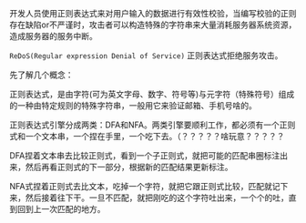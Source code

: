 开发人员使用正则表达式来对用户输入的数据进行有效性校验，当编写校验的正则存在缺陷or不严谨时，攻击者可以构造特殊的字符串来大量消耗服务器系统资源，造成服务器的服务中断。

`ReDoS(Regular expression Denial of Service)` 正则表达式拒绝服务攻击。

先了解几个概念：

正则表达式，是由字符(可为英文字母、数字、符号等)与元字符（特殊符号）组成的一种由特定规则的特殊字符串，一般用它来验证邮箱、手机号啥的。



正则表达式引擎分成两类：DFA和NFA。两类引擎要顺利工作，都必须有一个正则式和一个文本串，一个捏在手里，一个吃下去。（？？？？？啥玩意？？？？？

DFA捏着文本串去比较正则式，看到一个子正则式，就把可能的匹配串圈标注出来，然后再看正则式的下一部分，根据新的匹配结果更新标注。

NFA式捏着正则式去比文本，吃掉一个字符，就把它跟正则式比较，匹配就记下来，然后接着往下干。一旦不匹配，就把刚吃的这个字符吐出来，一个个的吐，直到回到上一次匹配的地方。
